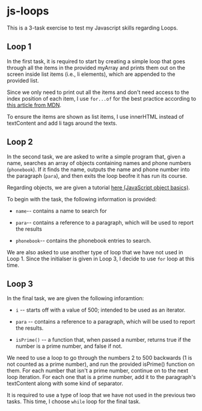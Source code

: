 # js-loops

This is a 3-task exercise to test my Javascript skills regarding Loops.

## Loop 1

In the first task, it is required to start by creating a simple loop that goes through all the items in the provided myArray
and prints them out on the screen inside list items (i.e., li elements), which are appended to the provided list.

Since we only need to print out all the items and don't need access to the index position of each item, I use `for...of` for the best practice according to [this article from MDN](https://developer.mozilla.org/en-US/docs/Learn/JavaScript/Building_blocks/Looping_code#which_loop_type_should_you_use).

To ensure the items are shown as list items, I use innerHTML instead of textContent and add li tags around the texts.

## Loop 2

In the second task, we are asked to write a simple program that, given a name, searches an array of objects containing names and phone numbers (`phonebook`).
If it finds the name, outputs the name and phone number into the paragraph (`para`), and then exits the loop beofre it has run its course.

Regarding objects, we are given a tutorial [here (JavaScript object basics)](https://developer.mozilla.org/en-US/docs/Learn/JavaScript/Objects/Basics).

To begin with the task, the following information is provided:

* `name`-- contains a name to search for

* `para`-- contains a reference to a paragraph, which will be used to report the results

* `phonebook`-- contains the phonebook entries to search.

We are also asked to use another type of loop that we have not used in Loop 1.
Since the initialser is given in Loop 3, I decide to use `for` loop at this time.

## Loop 3

In the final task, we are given the following inforamtion:

* `i` -- starts off with a value of 500; intended to be used as an iterator.

* `para` -- contains a reference to a paragraph, which will be used to report the results.
  
* `isPrime()` -- a function that, when passed a number, returns true if the number is a prime number, and false if not.

We need to use a loop to go through the numbers 2 to 500 backwards (1 is not counted as a prime number), and run the provided isPrime() function on them.
For each number that isn't a prime number, continue on to the next loop iteration. 
For each one that is a prime number, add it to the paragraph's textContent along with some kind of separator.

It is required to use a type of loop that we have not used in the previous two tasks.
This time, I choose `while` loop for the final task.
